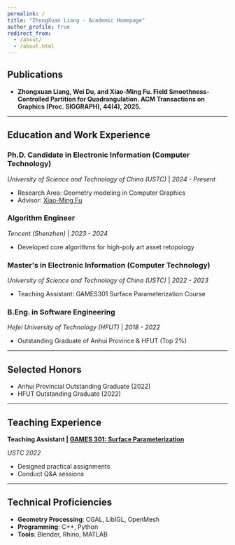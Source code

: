 ```yaml
---
permalink: /
title: "ZhongXuan Liang - Academic Homepage"
author_profile: true
redirect_from: 
  - /about/
  - /about.html
---
```



## Publications
- **Zhongxuan Liang, Wei Du, and Xiao-Ming Fu. Field Smoothness-Controlled Partition for Quadrangulation. ACM Transactions on Graphics (Proc. SIGGRAPH), 44(4), 2025.**

---

## Education and Work Experience 

### Ph.D. Candidate in Electronic Information (Computer Technology)  
*University of Science and Technology of China (USTC)* | *2024 - Present*  
- Research Area: Geometry modeling in Computer Graphics  
- Advisor:  [Xiao-Ming Fu](URL "https://ustc-gcl-f.github.io/")

### Algorithm Engineer  
*Tencent (Shenzhen)* | *2023 - 2024*  
- Developed core algorithms for high-poly art asset retopology  

### Master's in Electronic Information (Computer Technology)  
*University of Science and Technology of China (USTC)* | *2022 - 2023*  
- Teaching Assistant: GAMES301 Surface Parameterization Course  

### B.Eng. in Software Engineering  
*Hefei University of Technology (HFUT)* | *2018 - 2022*  
- Outstanding Graduate of Anhui Province & HFUT (Top 2%)  

---

## Selected Honors  
- Anhui Provincial Outstanding Graduate (2022)  
- HFUT Outstanding Graduate (2022)  

---

## Teaching Experience  
**Teaching Assistant |​ [GAMES 301: Surface Parameterization](URL "http://staff.ustc.edu.cn/~renjiec/GAMES301/index.html")**

*USTC 2022*  
- Designed practical assignments
- ​​Conduct Q&A sessions​
---

## Technical Proficiencies  
- **Geometry Processing**: CGAL, LibIGL, OpenMesh  
- **Programming**: C++, Python  
- **Tools**: Blender, Rhino, MATLAB  

